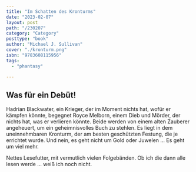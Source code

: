 ```yaml
---
title: "Im Schatten des Kronturms"
date: "2023-02-07"
layout: post
path: "/230207"
category: "Category"
posttype: "book"
author: "Michael J. Sullivan"
cover: "./kronturm.png"
isbn: "9783608115956"
tags:
  - "phantasy"

---
```

## Was für ein Debüt!

Hadrian Blackwater, ein Krieger, der im Moment nichts hat, wofür er kämpfen könnte, begegnet Royce Melborn, einem Dieb und Mörder, der nichts hat, was er verlieren könnte. Beide werden von einem alten Zauberer angeheuert, um ein geheimnisvolles Buch zu stehlen. Es liegt in dem uneinnehmbaren Kronturm, der am besten geschützten Festung, die je errichtet wurde. Und nein, es geht nicht um Gold oder Juwelen ... Es geht um viel mehr.

Nettes Lesefutter, mit vermutlich vielen Folgebänden. Ob ich die dann alle lesen werde ... weiß ich noch nicht.